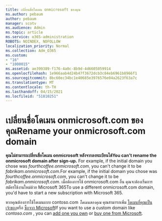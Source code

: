 ```yaml
---
title: เปลี่ยนชื่อโดเมน onmicrosoft ของคุณ
ms.author: pebaum
author: pebaum
manager: scotv
ms.audience: Admin
ms.topic: article
ms.service: o365-administration
ROBOTS: NOINDEX, NOFOLLOW
localization_priority: Normal
ms.collection: Adm_O365
ms.custom:
- "16"
- "1000015"
ms.assetid: ae399389-f176-4a0c-8b9d-4d6605059914
ms.openlocfilehash: 1e966aab4d24b47f3672dcb3c84eb6961b8966f1
ms.sourcegitcommit: 8bc60ec34bc1e40685e3976576e04a2623f63a7c
ms.translationtype: MT
ms.contentlocale: th-TH
ms.lasthandoff: 04/15/2021
ms.locfileid: "51810251"
---
```

# <a name="rename-your-onmicrosoftcom-domain"></a><span data-ttu-id="7d3bb-102">เปลี่ยนชื่อโดเมน onmicrosoft.com ของคุณ</span><span class="sxs-lookup"><span data-stu-id="7d3bb-102">Rename your onmicrosoft.com domain</span></span>

 <span data-ttu-id="7d3bb-103">**คุณไม่สามารถเปลี่ยนชื่อโดเมน onmicrosoft หลังจากลงทะเบียนได้**</span><span class="sxs-lookup"><span data-stu-id="7d3bb-103">**You can't rename the onmicrosoft domain after sign-up.**</span></span> <span data-ttu-id="7d3bb-104">For example, if the initial domain you chose was  *fourthcoffee.onmicrosoft.com*, you can't change it to be  *fabrikam.onmicrosoft.com*.</span><span class="sxs-lookup"><span data-stu-id="7d3bb-104">For example, if the initial domain you chose was  *fourthcoffee.onmicrosoft.com*, you can't change it to be  *fabrikam.onmicrosoft.com*.</span></span> <span data-ttu-id="7d3bb-105">เมื่อต้องการใช้ onmicrosoft.com อื่น คุณจะต้องเริ่มการสมัครใช้งานใหม่ด้วย Microsoft 365</span><span class="sxs-lookup"><span data-stu-id="7d3bb-105">To use a different onmicrosoft.com domain, you'd have to start a new subscription with Microsoft 365.</span></span>
  
<span data-ttu-id="7d3bb-106">หากคุณต้องการใช้โดเมนแบบ contoso.com *โดเมนของคุณ* คุณสามารถเพิ่ม [โดเมนที่คุณเป็นเจ้าของ](https://docs.microsoft.com/microsoft-365/admin/setup/add-domain)หรือ [ซื้อจาก Microsoft](https://docs.microsoft.com/microsoft-365/admin/get-help-with-domains/buy-a-domain-name)</span><span class="sxs-lookup"><span data-stu-id="7d3bb-106">If you want to use a custom domain like  *contoso.com*  , you can [add one you own](https://docs.microsoft.com/microsoft-365/admin/setup/add-domain) or [buy one from Microsoft](https://docs.microsoft.com/microsoft-365/admin/get-help-with-domains/buy-a-domain-name).</span></span>
  